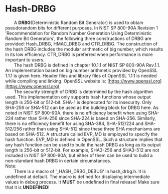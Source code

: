 # Hash-DRBG
&ensp;&ensp;&ensp;&ensp;A **DRBG**(Deterministic Random Bit Generator) is used to obtain pseudorandom bits for different purposes. In NIST SP 800-90A Revision 1 'Recommendation for Random Number Generation Using Deterministic Random Bit Generators', the following three constructions of DRBG are provided: Hash\_DRBG, HMAC\_DRBG and CTR\_DRBG. The construction of the hash DRBG includes the modular arithmetic of big number, which results in its low efficiency. CTR\_DRBG is preferred when performance is more important to users.  
&ensp;&ensp;&ensp;&ensp;The hash DRBG is defined in chapter 10.1.1 of NIST SP 800-90A Rev.1.1. An implementation based on big number arithmetic provided by OpenSSL 1.1.1 is given here. Header files and library files of OpenSSL 1.1.1 is needed while compiling and linking. OpenSSL website is: [https://www.openssl.org](https://www.openssl.org)  
&ensp;&ensp;&ensp;&ensp;The security strength of DRBG is determined by the hash algorithm used. This implementation only supports hash functions whose output length is 256-bit or 512-bit. SHA-1 is deprecated for its insecurity. Only SHA-256 or SHA-512 can be used as the building block for DRBG here. As noted in NIST SP 800-90A, there is no efficiency benefit when using SHA-224 rather than SHA-256 since SHA-224 is based on SHA-256. Similarly, there is no efficiency benefit for using SHA-384, SHA-512/224 and SHA-512/256 rather than using SHA-512 since these three SHA mechanisms are based on SHA-512. A structure called EVP\_MD is employed to specify the hash function. EVP\_MD is defined in OpenSSL. Such a structure implies that any hash function can be used to build the hash DRBG as long as its output length is 256-bit or 512-bit. For example, SHA3-256 and SHA3-512 are not included in NIST SP 800-90A, but either of them can be used to build a non-standard hash DRBG in certain circumstances.  
Note:  
&ensp;&ensp;&ensp;&ensp;There is a macro of '\_HASH_DRBG_DEBUG' in hash\_drbg.h. It is undefined at default. The macro is defined for displaying intermediate values in debug process. It **MUST** be undefined in final release! Make sure that it is **UNDEFINED**!
